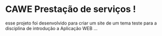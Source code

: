 # CAWE Prestação de serviços !

esse projeto foi desenvolvido para criar um site de um tema teste para a disciplina de introdução a Aplicação WEB ... 

